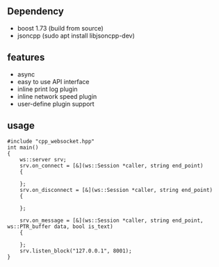 ## Dependency
- boost 1.73 (build from source)
- jsoncpp (sudo apt install libjsoncpp-dev)

## features
- async
- easy to use API interface
- inline print log plugin
- inline network speed plugin
- user-define plugin support

## usage
```
#include "cpp_websocket.hpp"
int main()
{
    ws::server srv;
    srv.on_connect = [&](ws::Session *caller, string end_point)
    {

    };
    srv.on_disconnect = [&](ws::Session *caller, string end_point)
    {

    };

    srv.on_message = [&](ws::Session *caller, string end_point, ws::PTR_buffer data, bool is_text)
    {

    };
    srv.listen_block("127.0.0.1", 8001);
}
```